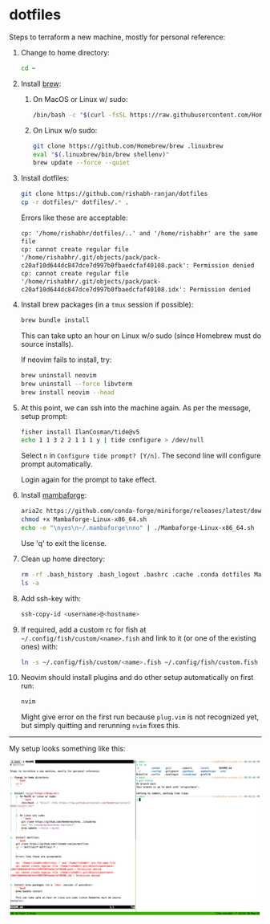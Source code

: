 # dotfiles

Steps to terraform a new machine, mostly for personal reference:

1. Change to home directory:
    ```bash
    cd ~
    ```

2. Install [brew](https://brew.sh):
    1. On MacOS or Linux w/ sudo:
        ```bash
        /bin/bash -c "$(curl -fsSL https://raw.githubusercontent.com/Homebrew/install/HEAD/install.sh)"
        ```

    2. On Linux w/o sudo:
        ```bash
        git clone https://github.com/Homebrew/brew .linuxbrew
        eval "$(.linuxbrew/bin/brew shellenv)"
        brew update --force --quiet
        ```

3.  Install dotfiles:
    ```bash
    git clone https://github.com/rishabh-ranjan/dotfiles
    cp -r dotfiles/* dotfiles/.* .
    ```

    Errors like these are acceptable:
    ```
    cp: '/home/rishabhr/dotfiles/..' and '/home/rishabhr' are the same file
    cp: cannot create regular file '/home/rishabhr/.git/objects/pack/pack-c20af10d644dc847dce7d997b0fbaedcfaf40108.pack': Permission denied
    cp: cannot create regular file '/home/rishabhr/.git/objects/pack/pack-c20af10d644dc847dce7d997b0fbaedcfaf40108.idx': Permission denied
    ```

4. Install brew packages (in a `tmux` session if possible):
    ```bash
    brew bundle install
    ```
    This can take upto an hour on Linux w/o sudo (since Homebrew must do source installs).

    If neovim fails to install, try:
    ```bash
    brew uninstall neovim
    brew uninstall --force libvterm
    brew install neovim --head
    ```

5. At this point, we can ssh into the machine again. As per the message, setup prompt:
    ```bash
    fisher install IlanCosman/tide@v5
    echo 1 1 3 2 2 1 1 1 y | tide configure > /dev/null
    ```
    Select `n` in `Configure tide prompt? [Y/n]`. The second line will configure prompt automatically.

    Login again for the prompt to take effect.

6. Install [mambaforge](https://github.com/conda-forge/miniforge#mambaforge):
    ```bash
    aria2c https://github.com/conda-forge/miniforge/releases/latest/download/Mambaforge-Linux-x86_64.sh # for linux
    chmod +x Mambaforge-Linux-x86_64.sh
    echo -e "\nyes\n~/.mambaforge\nno" | ./Mambaforge-Linux-x86_64.sh
    ```
    Use 'q' to exit the license.

7. Clean up home directory:
    ```bash
    rm -rf .bash_history .bash_logout .bashrc .cache .conda dotfiles Mambaforge-Linux-x86_64.sh
    ls -a
    ```

8. Add ssh-key with:
    ```bash
    ssh-copy-id <username>@<hostname>
    ```

9. If required, add a custom rc for fish at `~/.config/fish/custom/<name>.fish` and link to it (or one of the existing ones) with:
    ```bash
    ln -s ~/.config/fish/custom/<name>.fish ~/.config/fish/custom.fish
    ```

10. Neovim should install plugins and do other setup automatically on first run:
    ```bash
    nvim
    ```
    Might give error on the first run because `plug.vim` is not recognized yet, but simply quitting and rerunning `nvim` fixes this.

---

My setup looks something like this:

![screen shot of my terminal setup](assets/ss.png)
